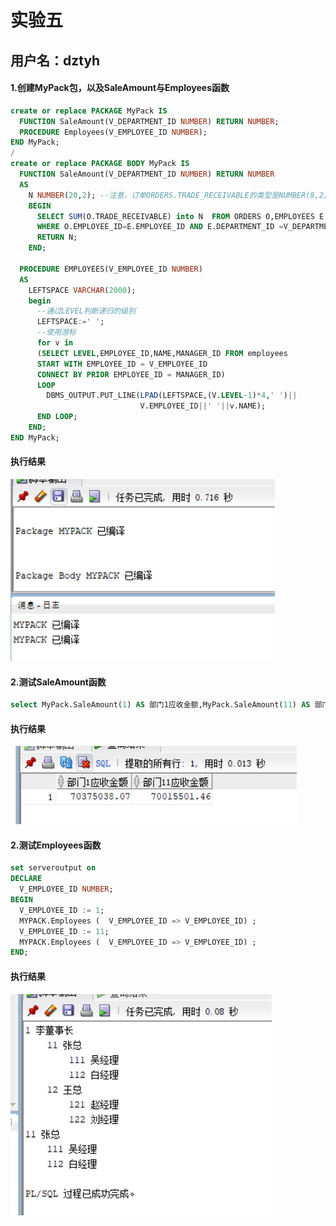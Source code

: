 # 实验五
## 用户名：dztyh

#### 1.创建MyPack包，以及SaleAmount与Employees函数
```sql
create or replace PACKAGE MyPack IS
  FUNCTION SaleAmount(V_DEPARTMENT_ID NUMBER) RETURN NUMBER;
  PROCEDURE Employees(V_EMPLOYEE_ID NUMBER);
END MyPack;
/
create or replace PACKAGE BODY MyPack IS
  FUNCTION SaleAmount(V_DEPARTMENT_ID NUMBER) RETURN NUMBER
  AS
    N NUMBER(20,2); --注意，订单ORDERS.TRADE_RECEIVABLE的类型是NUMBER(8,2),汇总之后，数据要大得多。
    BEGIN
      SELECT SUM(O.TRADE_RECEIVABLE) into N  FROM ORDERS O,EMPLOYEES E
      WHERE O.EMPLOYEE_ID=E.EMPLOYEE_ID AND E.DEPARTMENT_ID =V_DEPARTMENT_ID;
      RETURN N;
    END;

  PROCEDURE EMPLOYEES(V_EMPLOYEE_ID NUMBER)
  AS
    LEFTSPACE VARCHAR(2000);
    begin
      --通过LEVEL判断递归的级别
      LEFTSPACE:=' ';
      --使用游标
      for v in
      (SELECT LEVEL,EMPLOYEE_ID,NAME,MANAGER_ID FROM employees
      START WITH EMPLOYEE_ID = V_EMPLOYEE_ID
      CONNECT BY PRIOR EMPLOYEE_ID = MANAGER_ID)
      LOOP
        DBMS_OUTPUT.PUT_LINE(LPAD(LEFTSPACE,(V.LEVEL-1)*4,' ')||
                             V.EMPLOYEE_ID||' '||v.NAME);
      END LOOP;
    END;
END MyPack;

```
#### 执行结果
![图片](./picture/1.png)

#### 2.测试SaleAmount函数
```sql
select MyPack.SaleAmount(1) AS 部门1应收金额,MyPack.SaleAmount(11) AS 部门11应收金额 from dual;
```
#### 执行结果
![图片](./picture/2.png)

#### 2.测试Employees函数
```sql
set serveroutput on
DECLARE
  V_EMPLOYEE_ID NUMBER;    
BEGIN
  V_EMPLOYEE_ID := 1;
  MYPACK.Employees (  V_EMPLOYEE_ID => V_EMPLOYEE_ID) ;  
  V_EMPLOYEE_ID := 11;
  MYPACK.Employees (  V_EMPLOYEE_ID => V_EMPLOYEE_ID) ;    
END;
```
#### 执行结果
![图片](./picture/3.png)